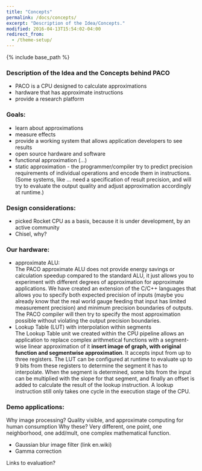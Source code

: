 ```yaml
---
title: "Concepts"
permalink: /docs/concepts/
excerpt: "Description of the Idea/Concepts."
modified: 2016-04-13T15:54:02-04:00
redirect_from:
  - /theme-setup/
---
```


{% include base_path %}

### Description of the Idea and the Concepts behind PACO

* PACO is a CPU designed to calculate approximations
* hardware that has approximate instructions
* provide a research platform

### Goals:
* learn about approximations
* measure effects
* provide a working system that allows application developers to see results
* open source hardware and software
* functional approximation (...)
* static approximation - the programmer/compiler try to predict precision requirements of individual operations and encode them in instructions. (Some systems, like ... need a specification of result precision, and will try to evaluate the output quality and adjust approximation accordingly at runtime.)

### Design considerations:
* picked Rocket CPU as a basis, because it is under development, by an active community
* Chisel, why?

### Our hardware:
* approximate ALU:  
 The PACO approximate ALU does not provide energy savings or calculation speedup compared to the standard ALU, it just allows you to experiment with different degrees of approximation for approximate applications. We have created an extension of the C/C++ languages that allows you to specify both expected precision of inputs (maybe you already know that the real world gauge feeding that input has limited measurement precision) and minimum precision boundaries of outputs. The PACO compiler will then try to specify the most approximation possible without violating the output precision boundaries.
* Lookup Table (LUT) with interpolation within segments  
 The Lookup Table unit we created within the CPU pipeline allows an application to replace complex arithmetical functions with a segment-wise linear approximation of it **insert image of graph, with original function and segmentwise approximation**. It accepts input from up to three registers. The LUT can be configured at runtime to evaluate up to 9 bits from these registers to determine the segment it has to interpolate. When the segment is determined, some bits from the input can be multiplied with the slope for that segment, and finally an offset is added to calculate the result of the lookup instruction. A lookup instruction still only takes one cycle in the execution stage of the CPU.

### Demo applications:
Why image processing? Quality visible, and approximate computing for human consumption
Why these? Very different, one point, one neighborhood, one add/mult, one complex mathematical function.
* Gaussian blur image filter (link en.wiki)
* Gamma correction

Links to evaluation?
